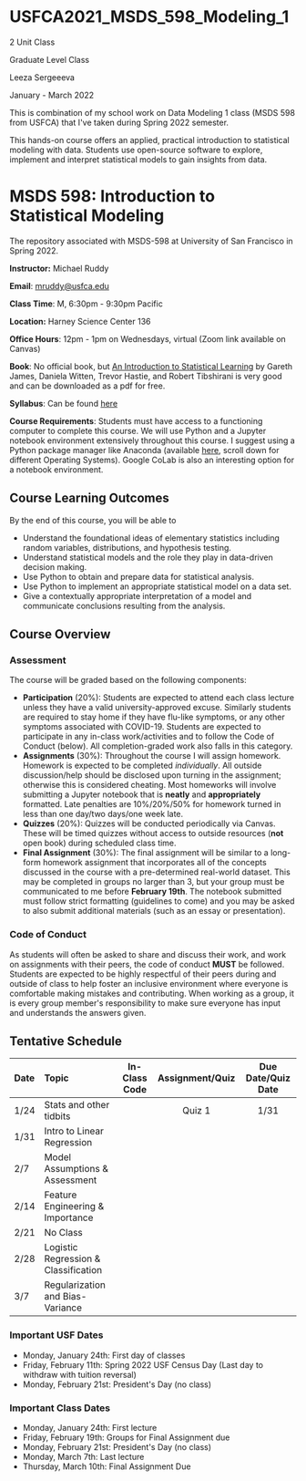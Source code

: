 # USFCA2021_MSDS_598_Modeling_1

2 Unit Class

Graduate Level Class

Leeza Sergeeeva

January - March 2022

This is combination of my school work on Data Modeling 1 class (MSDS 598 from USFCA) that I've taken during Spring 2022 semester.

This hands-on course offers an applied, practical introduction to statistical modeling with data. Students use open-source software to explore, implement and interpret statistical models to gain insights from data.


# MSDS 598: Introduction to Statistical Modeling
The repository associated with MSDS-598 at University of San Francisco in Spring 2022.

**Instructor:** Michael Ruddy

**Email**: mruddy@usfca.edu

**Class Time**: M, 6:30pm - 9:30pm Pacific

**Location:** Harney Science Center 136

**Office Hours**: 12pm - 1pm on Wednesdays, virtual  (Zoom link available on Canvas)

**Book**: No official book, but [An Introduction to Statistical Learning](https://www.statlearning.com) by Gareth James, Daniela Witten, Trevor Hastie, and Robert Tibshirani is very good and can be downloaded as a pdf for free.

**Syllabus**: Can be found [here](https://github.com/mgruddy/StatModeling_MSDS22/blob/main/Spring-2022-MSDS-598-01-Modeling-I.pdf)

**Course Requirements**: Students must have access to a functioning computer to complete this course. We will use Python and a Jupyter notebook environment extensively throughout this course. I suggest using a Python package manager like Anaconda (available [here](https://www.anaconda.com/products/individual), scroll down for different Operating Systems). Google CoLab is also an interesting option for a notebook environment.

## Course Learning Outcomes

By the end of this course, you will be able to

- Understand the foundational ideas of elementary statistics including random variables, distributions, and hypothesis testing.
- Understand statistical models and the role they play in data-driven decision making.
- Use Python to obtain and prepare data for statistical analysis.
- Use Python to implement an appropriate statistical model on a data set.
- Give a contextually appropriate interpretation of a model and communicate conclusions resulting from the analysis.

## Course Overview

### Assessment

The course will be graded based on the following components:

- **Participation** (20%): Students are expected to attend each class lecture unless they have a valid university-approved excuse. Similarly students are required to stay home if they have flu-like symptoms, or any other symptoms associated with COVID-19. Students are expected to participate in any in-class work/activities and to follow the Code of Conduct (below). All completion-graded work also falls in this category.
- **Assignments** (30%): Throughout the course I will assign homework. Homework is expected to be completed *individually*. All outside discussion/help should be disclosed upon turning in the assignment; otherwise this is considered cheating. Most homeworks will involve submitting a Jupyter notebook that is **neatly** and **appropriately** formatted. Late penalties are 10%/20%/50% for homework turned in less than one day/two days/one week late.
- **Quizzes** (20%): Quizzes will be conducted periodically via Canvas. These will be timed quizzes without access to outside resources (**not** open book) during scheduled class time.
- **Final Assignment** (30%): The final assignment will be similar to a long-form homework assignment that incorporates all of the concepts discussed in the course with a pre-determined real-world dataset. This may be completed in groups no larger than 3, but your group must be communicated to me before **February 19th**. The notebook submitted must follow strict formatting (guidelines to come) and you may be asked to also submit additional materials (such as an essay or presentation).

### Code of Conduct

As students will often be asked to share and discuss their work, and work on assignments with their peers, the code of conduct **MUST** be followed. Students are expected to be highly respectful of their peers during and outside of class to help foster an inclusive environment where everyone is comfortable making mistakes and contributing. When working as a group, it is every group member's responsibility to make sure everyone has input and understands the answers given.


## Tentative Schedule


| Date | Topic                                  |  In-Class Code  | Assignment/Quiz | Due Date/Quiz Date |
| :--- |:---                                    | :---:           | :---:           | :---:              |
| 1/24 |   Stats and other tidbits              |                 |     Quiz 1      |        1/31        |
| 1/31 |   Intro to Linear Regression           |                 |                 |                    |
| 2/7  |   Model Assumptions & Assessment       |                 |                 |                    |
| 2/14 |   Feature Engineering & Importance     |                 |                 |                    |
| 2/21 |   No Class                             |                 |                 |                    |
| 2/28 |   Logistic Regression & Classification |                 |                 |                    |
| 3/7  |   Regularization and Bias-Variance     |                 |                 |                    |
 
 ### Important USF Dates
 
 - Monday, January 24th: First day of classes
 - Friday, February 11th: Spring 2022 USF Census Day (Last day to withdraw with tuition reversal)
 - Monday, February 21st: President's Day (no class)
 
 ### Important Class Dates
 
 - Monday, January 24th: First lecture
 - Friday, February 19th: Groups for Final Assignment due
 - Monday, February 21st: President's Day (no class)
 - Monday, March 7th: Last lecture
 - Thursday, March 10th: Final Assignment Due

 
 
 
